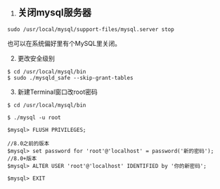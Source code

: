 1. ## 关闭mysql服务器

```mysql
sudo /usr/local/mysql/support-files/mysql.server stop
```

也可以在系统偏好里有个MySQL里关闭。

2. 更改安全级别

```mysql
$ cd /usr/local/mysql/bin
$ sudo ./mysqld_safe --skip-grant-tables
```

3. 新建Terminal窗口改root密码

```
$ cd /usr/local/mysql/bin
 
$ ./mysql -u root
 
$mysql> FLUSH PRIVILEGES;
 
//8.0之前的版本
$mysql> set password for 'root'@'localhost' = password('新的密码');
//8.0+版本
$mysql> ALTER USER 'root'@'localhost' IDENTIFIED by '你的新密码';
 
$mysql> EXIT
```

